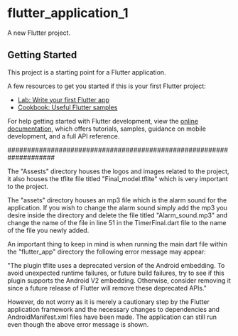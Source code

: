 # flutter_application_1

A new Flutter project.

## Getting Started

This project is a starting point for a Flutter application.

A few resources to get you started if this is your first Flutter project:

- [Lab: Write your first Flutter app](https://docs.flutter.dev/get-started/codelab)
- [Cookbook: Useful Flutter samples](https://docs.flutter.dev/cookbook)

For help getting started with Flutter development, view the
[online documentation](https://docs.flutter.dev/), which offers tutorials,
samples, guidance on mobile development, and a full API reference.

####################################################################

The "Assests" directory houses the logos and images related to the project, it also houses the tflite
file titled "Final_model.tflite" which is very important to the project.

The "assets" directory houses an mp3 file which is the alarm sound for the application. If you wish to
change the alarm sound simply add the mp3 you desire inside the directory and delete the file titled
"Alarm_sound.mp3" and change the name of the file in line 51 in the TimerFinal.dart file to the name
of the file you newly added.

An important thing to keep in mind is when running the main dart file within the "flutter_app" directory
the following error message may appear:

"The plugin tflite uses a deprecated version of the Android embedding. To avoid unexpected runtime 
failures, or future build failures, try to see if this plugin supports the Android V2 embedding. 
Otherwise, consider removing it since a future release of Flutter will remove these deprecated APIs."

However, do not worry as it is merely a cautionary step by the Flutter application framework and the
necessary changes to dependencies and AndroidManifest.xml files have been made. The application can 
still run even though the above error message is shown.
